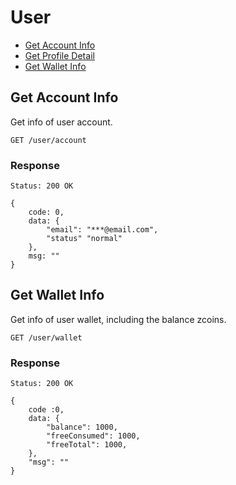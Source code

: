# User

* [Get Account Info](#get-account-info)
* [Get Profile Detail](#get-profile-detail)
* [Get Wallet Info](#get-wallet-info)

## Get Account Info

Get info of user account.

    GET /user/account
### Response

    Status: 200 OK

```
{
	code: 0,
	data: {
  		"email": "***@email.com",
  		"status" "normal"
	},
	msg: ""
}
```



## Get Wallet Info

Get info of user wallet, including the balance zcoins.

    GET /user/wallet
### Response

    Status: 200 OK

```
{
	code :0,
	data: {
  		"balance": 1000,
  		"freeConsumed": 1000,
  		"freeTotal": 1000,
	},
	"msg": ""
}
```